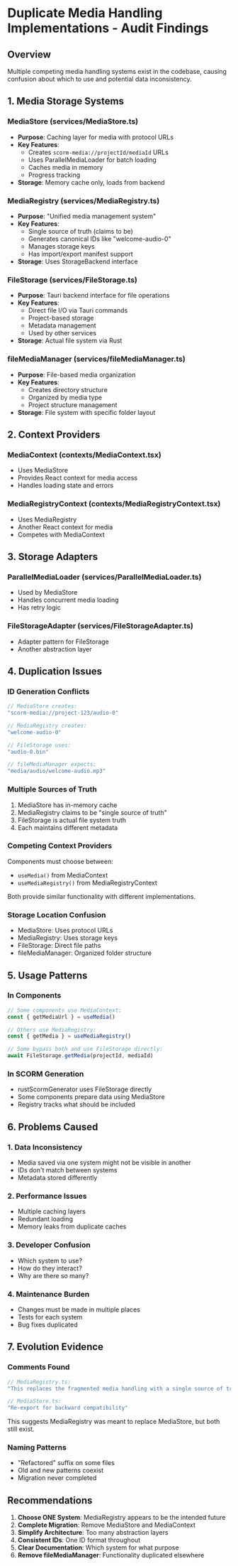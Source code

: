 # Duplicate Media Handling Implementations - Audit Findings

## Overview
Multiple competing media handling systems exist in the codebase, causing confusion about which to use and potential data inconsistency.

## 1. Media Storage Systems

### MediaStore (services/MediaStore.ts)
- **Purpose**: Caching layer for media with protocol URLs
- **Key Features**:
  - Creates `scorm-media://projectId/mediaId` URLs
  - Uses ParallelMediaLoader for batch loading
  - Caches media in memory
  - Progress tracking
- **Storage**: Memory cache only, loads from backend

### MediaRegistry (services/MediaRegistry.ts) 
- **Purpose**: "Unified media management system"
- **Key Features**:
  - Single source of truth (claims to be)
  - Generates canonical IDs like "welcome-audio-0"
  - Manages storage keys
  - Has import/export manifest support
- **Storage**: Uses StorageBackend interface

### FileStorage (services/FileStorage.ts)
- **Purpose**: Tauri backend interface for file operations
- **Key Features**:
  - Direct file I/O via Tauri commands
  - Project-based storage
  - Metadata management
  - Used by other services
- **Storage**: Actual file system via Rust

### fileMediaManager (services/fileMediaManager.ts)
- **Purpose**: File-based media organization
- **Key Features**:
  - Creates directory structure
  - Organized by media type
  - Project structure management
- **Storage**: File system with specific folder layout

## 2. Context Providers

### MediaContext (contexts/MediaContext.tsx)
- Uses MediaStore
- Provides React context for media access
- Handles loading state and errors

### MediaRegistryContext (contexts/MediaRegistryContext.tsx)
- Uses MediaRegistry
- Another React context for media
- Competes with MediaContext

## 3. Storage Adapters

### ParallelMediaLoader (services/ParallelMediaLoader.ts)
- Used by MediaStore
- Handles concurrent media loading
- Has retry logic

### FileStorageAdapter (services/FileStorageAdapter.ts)
- Adapter pattern for FileStorage
- Another abstraction layer

## 4. Duplication Issues

### ID Generation Conflicts
```typescript
// MediaStore creates:
"scorm-media://project-123/audio-0"

// MediaRegistry creates:
"welcome-audio-0"

// FileStorage uses:
"audio-0.bin"

// fileMediaManager expects:
"media/audio/welcome-audio.mp3"
```

### Multiple Sources of Truth
1. MediaStore has in-memory cache
2. MediaRegistry claims to be "single source of truth"
3. FileStorage is actual file system truth
4. Each maintains different metadata

### Competing Context Providers
Components must choose between:
- `useMedia()` from MediaContext
- `useMediaRegistry()` from MediaRegistryContext

Both provide similar functionality with different implementations.

### Storage Location Confusion
- MediaStore: Uses protocol URLs
- MediaRegistry: Uses storage keys
- FileStorage: Direct file paths
- fileMediaManager: Organized folder structure

## 5. Usage Patterns

### In Components
```typescript
// Some components use MediaContext:
const { getMediaUrl } = useMedia()

// Others use MediaRegistry:
const { getMedia } = useMediaRegistry()

// Some bypass both and use FileStorage directly:
await FileStorage.getMedia(projectId, mediaId)
```

### In SCORM Generation
- rustScormGenerator uses FileStorage directly
- Some components prepare data using MediaStore
- Registry tracks what should be included

## 6. Problems Caused

### 1. Data Inconsistency
- Media saved via one system might not be visible in another
- IDs don't match between systems
- Metadata stored differently

### 2. Performance Issues
- Multiple caching layers
- Redundant loading
- Memory leaks from duplicate caches

### 3. Developer Confusion
- Which system to use?
- How do they interact?
- Why are there so many?

### 4. Maintenance Burden
- Changes must be made in multiple places
- Tests for each system
- Bug fixes duplicated

## 7. Evolution Evidence

### Comments Found
```typescript
// MediaRegistry.ts:
"This replaces the fragmented media handling with a single source of truth"

// MediaStore.ts:
"Re-export for backward compatibility"
```

This suggests MediaRegistry was meant to replace MediaStore, but both still exist.

### Naming Patterns
- "Refactored" suffix on some files
- Old and new patterns coexist
- Migration never completed

## Recommendations

1. **Choose ONE System**: MediaRegistry appears to be the intended future
2. **Complete Migration**: Remove MediaStore and MediaContext
3. **Simplify Architecture**: Too many abstraction layers
4. **Consistent IDs**: One ID format throughout
5. **Clear Documentation**: Which system for what purpose
6. **Remove fileMediaManager**: Functionality duplicated elsewhere